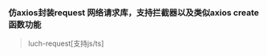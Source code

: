 
### 仿axios封装request 网络请求库，支持拦截器以及类似axios create函数功能 ###

>luch-request[支持js/ts] [](https://ext.dcloud.net.cn/plugin?id=392#detail)
